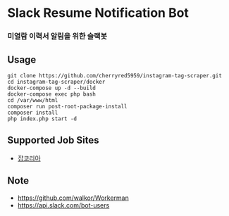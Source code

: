 # Slack Resume Notification Bot

### 미열람 이력서 알림을 위한 슬랙봇

## Usage
```
git clone https://github.com/cherryred5959/instagram-tag-scraper.git
cd instagram-tag-scraper/docker
docker-compose up -d --build
docker-compose exec php bash
cd /var/www/html
composer run post-root-package-install
composer install
php index.php start -d
```

## Supported Job Sites 
* [잡코리아](http://www.jobkorea.co.kr)

## Note
* https://github.com/walkor/Workerman
* https://api.slack.com/bot-users
